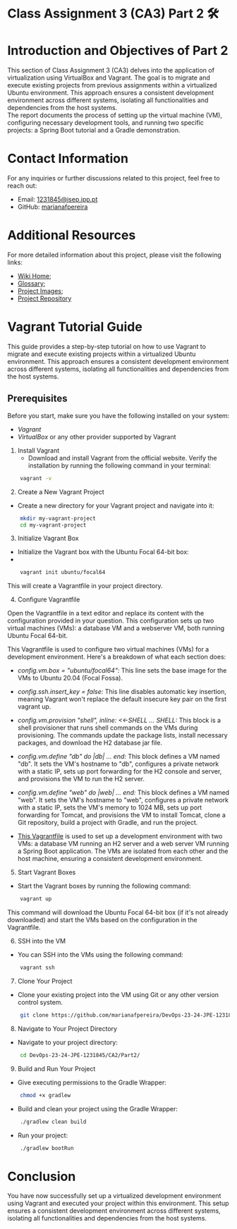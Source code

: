 # Class Assignment 3 (CA3) Part 2 🛠️

# Introduction and Objectives of Part 2
This section of Class Assignment 3 (CA3) delves into the application of virtualization using VirtualBox and Vagrant. The goal is to migrate and execute existing projects from previous assignments within a virtualized Ubuntu environment. This approach ensures a consistent development environment across different systems, isolating all functionalities and dependencies from the host systems.  
The report documents the process of setting up the virtual machine (VM), configuring necessary development tools, and running two specific projects: a Spring Boot tutorial and a Gradle demonstration.

# Contact Information
For any inquiries or further discussions related to this project, feel free to reach out:

- Email: 1231845@isep.ipp.pt
- GitHub: [marianafpereira](https://github.com/marianafpereira)
  
# Additional Resources
For more detailed information about this project, please visit the following links:
- [Wiki Home](https://github.com/marianafpereira/DevOps-23-24-JPE-1231845/wiki/CA3-Part-2-Home);
- [Glossary](https://github.com/marianafpereira/DevOps-23-24-JPE-1231845/wiki/Glossary-CA3-PART-2);
- [Project Images](https://github.com/marianafpereira/DevOps-23-24-JPE-1231845/wiki/Project-Images-For-CA3-Part2);
- [Project Repository]()

# Vagrant Tutorial Guide
This guide provides a step-by-step tutorial on how to use Vagrant to migrate and execute existing projects within a virtualized Ubuntu environment. This approach ensures a consistent development environment across different systems, isolating all functionalities and dependencies from the host systems.  

## Prerequisites
Before you start, make sure you have the following installed on your system:  
- *Vagrant*
- *VirtualBox* or any other provider supported by Vagrant

1. Install Vagrant
   - Download and install Vagrant from the official website. Verify the installation by running the following command in your terminal:
```bash
    vagrant -v
```

2. Create a New Vagrant Project
- Create a new directory for your Vagrant project and navigate into it:
```bash
    mkdir my-vagrant-project
    cd my-vagrant-project
  ```

3. Initialize Vagrant Box
- Initialize the Vagrant box with the Ubuntu Focal 64-bit box:
- 
```bash
    vagrant init ubuntu/focal64
```

This will create a Vagrantfile in your project directory.

4. Configure Vagrantfile

Open the Vagrantfile in a text editor and replace its content with the configuration provided in your question. This configuration sets up two virtual machines (VMs): a database VM and a webserver VM, both running Ubuntu Focal 64-bit. 

This Vagrantfile is used to configure two virtual machines (VMs) for a development environment. Here's a breakdown of what each section does:  
- *config.vm.box = "ubuntu/focal64":* This line sets the base image for the VMs to Ubuntu 20.04 (Focal Fossa).  
- *config.ssh.insert_key = false:* This line disables automatic key insertion, meaning Vagrant won't replace the default insecure key pair on the first vagrant up.  
- *config.vm.provision "shell", inline: <<-SHELL ... SHELL:* This block is a shell provisioner that runs shell commands on the VMs during provisioning. The commands update the package lists, install necessary packages, and download the H2 database jar file.  
- *config.vm.define "db" do |db| ... end:* This block defines a VM named "db". It sets the VM's hostname to "db", configures a private network with a static IP, sets up port forwarding for the H2 console and server, and provisions the VM to run the H2 server.  
- *config.vm.define "web" do |web| ... end:* This block defines a VM named "web". It sets the VM's hostname to "web", configures a private network with a static IP, sets the VM's memory to 1024 MB, sets up port forwarding for Tomcat, and provisions the VM to install Tomcat, clone a Git repository, build a project with Gradle, and run the project.  

- [This Vagrantfile](CA3/Part2/Vagrantfile) is used to set up a development environment with two VMs: a database VM running an H2 server and a web server VM running a Spring Boot application. The VMs are isolated from each other and the host machine, ensuring a consistent development environment.

5. Start Vagrant Boxes
- Start the Vagrant boxes by running the following command:
```bash
    vagrant up
```

This command will download the Ubuntu Focal 64-bit box (if it's not already downloaded) and start the VMs based on the configuration in the Vagrantfile.

6. SSH into the VM
- You can SSH into the VMs using the following command:

```bash
    vagrant ssh
```

7. Clone Your Project
- Clone your existing project into the VM using Git or any other version control system.
```bash
    git clone https://github.com/marianafpereira/DevOps-23-24-JPE-1231845.git
```

8. Navigate to Your Project Directory
- Navigate to your project directory:
```bash
    cd DevOps-23-24-JPE-1231845/CA2/Part2/
```

9. Build and Run Your Project
- Give executing permissions to the Gradle Wrapper:
```bash
    chmod +x gradlew
```

- Build and clean your project using the Gradle Wrapper:
```bash
    ./gradlew clean build
```

- Run your project:
```bash
    ./gradlew bootRun
```

# Conclusion
You have now successfully set up a virtualized development environment using Vagrant and executed your project within this environment. This setup ensures a consistent development environment across different systems, isolating all functionalities and dependencies from the host systems.
